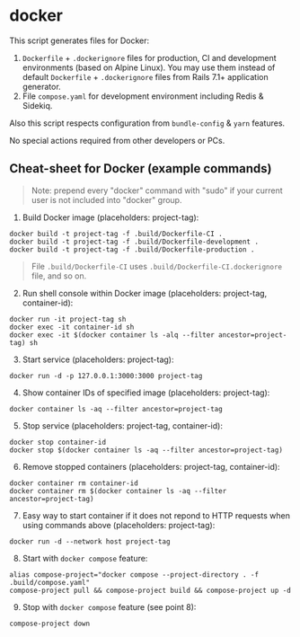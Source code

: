 # docker

This script generates files for Docker:

1. `Dockerfile` + `.dockerignore` files for production, CI and development environments (based on
   Alpine Linux). You may use them instead of default `Dockerfile` + `.dockerignore` files from
   Rails 7.1+ application generator.
2. File `compose.yaml` for development environment including Redis & Sidekiq.

Also this script respects configuration from `bundle-config` & `yarn` features.

No special actions required from other developers or PCs.

## Cheat-sheet for Docker (example commands)

> Note: prepend every "docker" command with "sudo" if your current user is not included into
> "docker" group.

1. Build Docker image (placeholders: project-tag):

```shell
docker build -t project-tag -f .build/Dockerfile-CI .
docker build -t project-tag -f .build/Dockerfile-development .
docker build -t project-tag -f .build/Dockerfile-production .
```

> File `.build/Dockerfile-CI` uses `.build/Dockerfile-CI.dockerignore` file, and so on.

2. Run shell console within Docker image (placeholders: project-tag, container-id):

```shell
docker run -it project-tag sh
docker exec -it container-id sh
docker exec -it $(docker container ls -alq --filter ancestor=project-tag) sh
```

3. Start service (placeholders: project-tag):

```shell
docker run -d -p 127.0.0.1:3000:3000 project-tag
```

4. Show container IDs of specified image (placeholders: project-tag):

```shell
docker container ls -aq --filter ancestor=project-tag
```

5. Stop service (placeholders: project-tag, container-id):

```shell
docker stop container-id
docker stop $(docker container ls -aq --filter ancestor=project-tag)
```

6. Remove stopped containers (placeholders: project-tag, container-id):

```shell
docker container rm container-id
docker container rm $(docker container ls -aq --filter ancestor=project-tag)
```

7. Easy way to start container if it does not repond to HTTP requests when using commands above (placeholders: project-tag):

```shell
docker run -d --network host project-tag
```

8. Start with `docker compose` feature:

```shell
alias compose-project="docker compose --project-directory . -f .build/compose.yaml"
compose-project pull && compose-project build && compose-project up -d
```

9. Stop with `docker compose` feature (see point 8):

```shell
compose-project down
```
